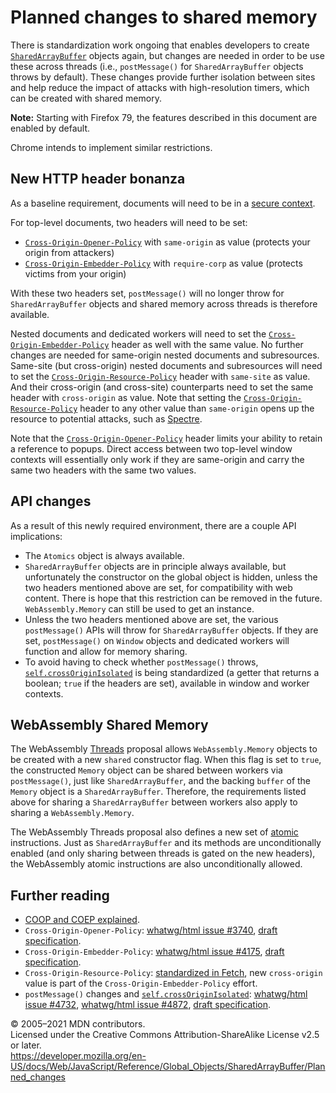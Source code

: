 Planned changes to shared memory
================================

There is standardization work ongoing that enables developers to create [`SharedArrayBuffer`](../sharedarraybuffer) objects again, but changes are needed in order to be use these across threads (i.e., `postMessage()` for `SharedArrayBuffer` objects throws by default). These changes provide further isolation between sites and help reduce the impact of attacks with high-resolution timers, which can be created with shared memory.

**Note:** Starting with Firefox 79, the features described in this document are enabled by default.

Chrome intends to implement similar restrictions.

New HTTP header bonanza
-----------------------

As a baseline requirement, documents will need to be in a [secure context](https://developer.mozilla.org/en-US/docs/Web/Security/Secure_Contexts).

For top-level documents, two headers will need to be set:

-   [`Cross-Origin-Opener-Policy`](https://developer.mozilla.org/en-US/docs/Web/HTTP/Headers/Cross-Origin-Opener-Policy) with `same-origin` as value (protects your origin from attackers)
-   [`Cross-Origin-Embedder-Policy`](https://developer.mozilla.org/en-US/docs/Web/HTTP/Headers/Cross-Origin-Embedder-Policy) with `require-corp` as value (protects victims from your origin)

With these two headers set, `postMessage()` will no longer throw for `SharedArrayBuffer` objects and shared memory across threads is therefore available.

Nested documents and dedicated workers will need to set the [`Cross-Origin-Embedder-Policy`](https://developer.mozilla.org/en-US/docs/Web/HTTP/Headers/Cross-Origin-Embedder-Policy) header as well with the same value. No further changes are needed for same-origin nested documents and subresources. Same-site (but cross-origin) nested documents and subresources will need to set the [`Cross-Origin-Resource-Policy`](https://developer.mozilla.org/en-US/docs/Web/HTTP/Headers/Cross-Origin-Resource-Policy) header with `same-site` as value. And their cross-origin (and cross-site) counterparts need to set the same header with `cross-origin` as value. Note that setting the [`Cross-Origin-Resource-Policy`](https://developer.mozilla.org/en-US/docs/Web/HTTP/Headers/Cross-Origin-Resource-Policy) header to any other value than `same-origin` opens up the resource to potential attacks, such as [Spectre](https://en.wikipedia.org/wiki/Spectre_(security_vulnerability)).

Note that the [`Cross-Origin-Opener-Policy`](https://developer.mozilla.org/en-US/docs/Web/HTTP/Headers/Cross-Origin-Opener-Policy) header limits your ability to retain a reference to popups. Direct access between two top-level window contexts will essentially only work if they are same-origin and carry the same two headers with the same two values.

API changes
-----------

As a result of this newly required environment, there are a couple API implications:

-   The `Atomics` object is always available.
-   `SharedArrayBuffer` objects are in principle always available, but unfortunately the constructor on the global object is hidden, unless the two headers mentioned above are set, for compatibility with web content. There is hope that this restriction can be removed in the future. `WebAssembly.Memory` can still be used to get an instance.
-   Unless the two headers mentioned above are set, the various `postMessage()` APIs will throw for `SharedArrayBuffer` objects. If they are set, `postMessage()` on `Window` objects and dedicated workers will function and allow for memory sharing.
-   To avoid having to check whether `postMessage()` throws, [`self.crossOriginIsolated`](https://developer.mozilla.org/en-US/docs/Web/API/WindowOrWorkerGlobalScope/crossOriginIsolated) is being standardized (a getter that returns a boolean; `true` if the headers are set), available in window and worker contexts.

WebAssembly Shared Memory
-------------------------

The WebAssembly [Threads](https://github.com/WebAssembly/threads/blob/master/proposals/threads/Overview.md) proposal allows `WebAssembly.Memory` objects to be created with a new `shared` constructor flag. When this flag is set to `true`, the constructed `Memory` object can be shared between workers via `postMessage()`, just like `SharedArrayBuffer`, and the backing `buffer` of the `Memory` object is a `SharedArrayBuffer`. Therefore, the requirements listed above for sharing a `SharedArrayBuffer` between workers also apply to sharing a `WebAssembly.Memory`.

The WebAssembly Threads proposal also defines a new set of [atomic](https://github.com/WebAssembly/threads/blob/master/proposals/threads/Overview.md#atomic-memory-accesses) instructions. Just as `SharedArrayBuffer` and its methods are unconditionally enabled (and only sharing between threads is gated on the new headers), the WebAssembly atomic instructions are also unconditionally allowed.

Further reading
---------------

-   [COOP and COEP explained](https://docs.google.com/document/d/1zDlfvfTJ_9e8Jdc8ehuV4zMEu9ySMCiTGMS9y0GU92k/edit).
-   `Cross-Origin-Opener-Policy`: [whatwg/html issue \#3740](https://github.com/whatwg/html/issues/3740), [draft specification](https://gist.github.com/annevk/6f2dd8c79c77123f39797f6bdac43f3e).
-   `Cross-Origin-Embedder-Policy`: [whatwg/html issue \#4175](https://github.com/whatwg/html/issues/4175), [draft specification](https://mikewest.github.io/corpp/).
-   `Cross-Origin-Resource-Policy`: [standardized in Fetch](https://fetch.spec.whatwg.org/#cross-origin-resource-policy-header), new `cross-origin` value is part of the `Cross-Origin-Embedder-Policy` effort.
-   `postMessage()` changes and [`self.crossOriginIsolated`](https://developer.mozilla.org/en-US/docs/Web/API/WindowOrWorkerGlobalScope/crossOriginIsolated): [whatwg/html issue \#4732](https://github.com/whatwg/html/issues/4732), [whatwg/html issue \#4872](https://github.com/whatwg/html/issues/4872), [draft specification](https://github.com/whatwg/html/pull/4734).

© 2005–2021 MDN contributors.  
Licensed under the Creative Commons Attribution-ShareAlike License v2.5 or later.  
<a href="https://developer.mozilla.org/en-US/docs/Web/JavaScript/Reference/Global_Objects/SharedArrayBuffer/Planned_changes" class="_attribution-link">https://developer.mozilla.org/en-US/docs/Web/JavaScript/Reference/Global_Objects/SharedArrayBuffer/Planned_changes</a>
